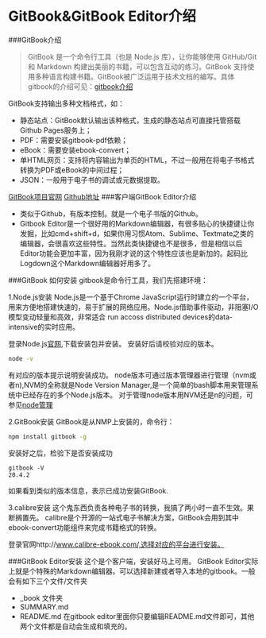 # GitBook&GitBook Editor介绍


###GitBook介绍
> GitBook 是一个命令行工具（也是 Node.js 库），让你能够使用 GitHub/Git 和 Markdown 构建出美丽的书籍，可以包含互动的练习。GitBook 支持使用多种语言构建书籍。GitBook被广泛运用于技术文档的编写。具体gitbook的介绍可见：[gitbook介绍](https://github.com/GitbookIO/gitbook)


GitBook支持输出多种文档格式，如：
* 静态站点：GitBook默认输出该种格式，生成的静态站点可直接托管搭载Github Pages服务上；
* PDF：需要安装gitbook-pdf依赖；
* eBook：需要安装ebook-convert；
* 单HTML网页：支持将内容输出为单页的HTML，不过一般用在将电子书格式转换为PDF或eBook的中间过程；
* JSON：一般用于电子书的调试或元数据提取。


[GitBook项目官网](http://www.gitbook.ioGitBook)   [Github地址](https://github.com/GitbookIO/gitbook)
###客户端GitBook Editor介绍

* 类似于Github，有版本控制。就是一个电子书版的Github。
* Gitbook Editor是一个很好用的Markdown编辑器，有很多贴心的快捷键让你发掘，比如cmd+shift+d，如果你用习惯Atom、Sublime、Textmate之类的编辑器，会很喜欢这些特性。当然此类快捷键也不是很多，但是相信以后Editor功能会更加丰富，因为我刚才说的这个特性应该也是新加的。起码比Logdown这个Markdown编辑器好用多了。


###GitBook 如何安装
gitbook是命令行工具，我们先搭建环境：

1.Node.js安装
Node.js是一个基于Chrome JavaScript运行时建立的一个平台，用来方便地搭建快速的，易于扩展的网络应用。Node.js借助事件驱动，非阻塞I/O模型变动轻量和高效，非常适合 run accoss distributed devices的data-intensive的实时应用。

登录Node.js[官网](http://www.nodejs.org/),下载安装包并安装。
安装好后请校验对应的版本。

```bash
node -v
```

有对应的版本提示说明安装成功。
node版本可通过版本管理器进行管理（nvm或者n),NVM的全称就是Node Version Manager,是一个简单的bash脚本用来管理系统中已经存在的多个Node.js版本。
对于管理node版本用NVM还是n的问题，可参见[node管理](http://web.jobbole.com/84249/)

2.GitBook安装
GitBook是从NMP上安装的，命令行：
```bash
npm install gitbook -g
```
安装好之后，检验下是否安装成功
```
gitbook -V
20.4.2
```
如果看到类似的版本信息，表示已成功安装GitBook.

3.calibre安装
这个鬼东西负责各种电子书的转换，我搞了两小时一直不生效。果断搁置先。
calibre是个开源的一站式电子书解决方案，GitBook会用到其中ebook-convert功能组件来完成书籍格式的转换。

登录官网http://www.calibre-ebook.com/,选择对应的平台进行安装。


###GitBook Editor安装
这个是个客户端，安装好马上可用。
GitBook Editor实际上就是个特殊的Markdown编辑器。可以选择新建或者导入本地的gitbook。一般会有如下三个文件/文件夹
* _book 文件夹
* SUMMARY.md
* README.md
在gitbook editor里面你只要编辑README.md文件即可，其他两个文件都是自动会生成和填充的。







